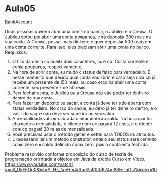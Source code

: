 # Aula05
BankAccount

 Duas pessoas querem abrir uma conta no banco, o Jubileu e a Creusa. O Jubileu optou por abrir uma conta poupança, e irá deposita 300 reais na sua conta.
A Creusa, possui mais dinheiro e quer depositar 500 reais em uma conta corrente. Para isso, eles precisam abrir uma conta no banco.
Requisitos: 

1. O tipo da conta só aceita dois caracteres, cc e cp. Conta corrente e conta poupança, respectivamente.
2. Na hora de abrir conta, eu mudo o status de falso para verdadeiro. É nesse momento que decido qual conta vou abrir, e caso seja uma cp já recebe um presente de 150 reais, ou caso escolha abrir uma conta corrente, seu presente é de 50 reais.
3. Para fechar conta, o Jubileu ou a Creusa não vão poder ter dinheiro dentro da sua conta.
4. Para fazer um depósito ou sacar, a conta já deve ter sido aberta com status verdadeiro. No caso do saque, eu devo já ter dinheiro dentro, e o valor do saque não deve ser superior ao seu saldo.
5. A mensalidade vai ser cobrada diretamente do saldo. Na hora que for chamado a mensalidade, o cliente com cc pagará 12 reais, e o cliente com cp pagará 20 reias de mensalidade.
6. Você precisará usar o método getter e setter para TODOS os atributos.
7.  É necessário ter um método construtor, onde o seu status será definido como zero e o saldo definido como zero, pois a conta está fechada.
 
 
 Problema resolvido conforme proposição do curso de teoria de programação orientada a objetos em Java da escola Curso em Video.
 https://www.youtube.com/watch?v=ull_DVFFOq0&list=PLHz_AreHm4dkqe2aR0tQK74m8SFe-aGsY&index=10
